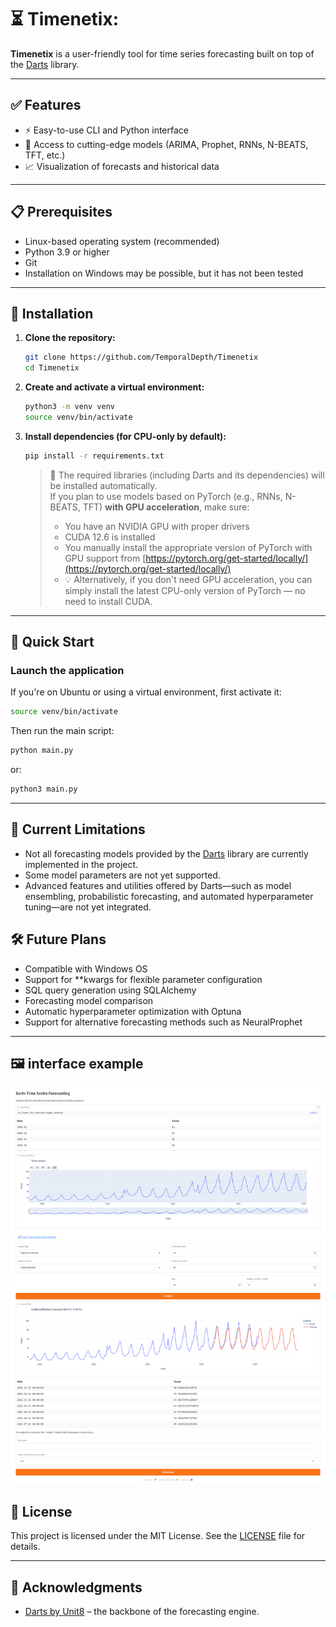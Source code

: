 # ⏳ Timenetix: 

**Timenetix** is a user-friendly tool for time series forecasting built on top of the [Darts](https://github.com/unit8co/darts) library. 

---

## ✅ Features

- ⚡ Easy-to-use CLI and Python interface  
- 🧠 Access to cutting-edge models (ARIMA, Prophet, RNNs, N-BEATS, TFT, etc.)  
- 📈 Visualization of forecasts and historical data  
---

## 📋 Prerequisites

- Linux-based operating system (recommended)  
- Python 3.9 or higher  
- Git  
- Installation on Windows may be possible, but it has not been tested
---

## 🚀 Installation

1. **Clone the repository:**

   ```bash
   git clone https://github.com/TemporalDepth/Timenetix 
   cd Timenetix 
   ```

2. **Create and activate a virtual environment:**

   ```bash
   python3 -m venv venv
   source venv/bin/activate
   ```

3. **Install dependencies (for CPU-only by default):**

   ```bash
   pip install -r requirements.txt
   ```

   > 🧠 The required libraries (including Darts and its dependencies) will be installed automatically.  
   > If you plan to use models based on PyTorch (e.g., RNNs, N-BEATS, TFT) **with GPU acceleration**, make sure:
   >
   > - You have an NVIDIA GPU with proper drivers  
   > - CUDA 12.6 is installed  
   > - You manually install the appropriate version of PyTorch with GPU support from [https://pytorch.org/get-started/locally/](https://pytorch.org/get-started/locally/)
   > - 💡 Alternatively, if you don't need GPU acceleration, you can simply install the latest CPU-only version of PyTorch — no need to install CUDA.
---

## 🧪 Quick Start

### Launch the application

If you're on Ubuntu or using a virtual environment, first activate it:
```bash
source venv/bin/activate
```

Then run the main script:
```bash
python main.py
```
or:
```bash
python3 main.py
```

---
## 🚧 Current Limitations

- Not all forecasting models provided by the [Darts](https://github.com/unit8co/darts) library are currently implemented in the project.
- Some model parameters are not yet supported.
- Advanced features and utilities offered by Darts—such as model ensembling, probabilistic forecasting, and automated hyperparameter tuning—are not yet integrated.

## 🛠️ Future Plans

- Compatible with Windows OS
- Support for **kwargs for flexible parameter configuration
- SQL query generation using SQLAlchemy
- Forecasting model comparison
- Automatic hyperparameter optimization with Optuna
- Support for alternative forecasting methods such as NeuralProphet

---

## 🖼️ interface example

![ui](image/example_workplace.png)


## 📄 License

This project is licensed under the MIT License. See the [LICENSE](LICENSE) file for details.

---

## 🙌 Acknowledgments

- [Darts by Unit8](https://github.com/unit8co/darts) – the backbone of the forecasting engine.

